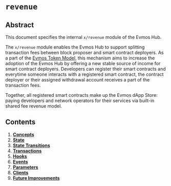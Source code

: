 <!--
order: 0
title: "Revenue Overview"
parent:
  title: "revenue"
-->

# `revenue`

## Abstract

This document specifies the internal `x/revenue` module of the Evmos Hub.

The `x/revenue` module enables the Evmos Hub to support splitting transaction
fees between block proposer and smart contract deployers. As a part of the
[Evmos Token Model](https://evmos.blog/the-evmos-token-model-edc07014978b), this
mechanism aims to increase the adoption of the Evmos Hub by offering a new
stable source of income for smart contract deployers. Developers can register
their smart contracts and everytime someone interacts with a registered smart
contract, the contract deployer or their assigned withdrawal account receives a
part of the transaction fees.

Together, all registered smart contracts make up the Evmos dApp Store: paying
developers and network operators for their services via built-in shared fee
revenue model.

## Contents

1. **[Concepts](01\_concepts.md)**
2. **[State](02\_state.md)**
3. **[State Transitions](03\_state_transitions.md)**
4. **[Transactions](04\_transactions.md)**
5. **[Hooks](05\_hooks.md)**
6. **[Events](06\_events.md)**
7. **[Parameters](07\_parameters.md)**
8. **[Clients](08\_clients.md)**
9. **[Future Improvements](09\_improvements.md)**
